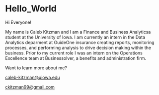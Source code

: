 # Hello_World

Hi Everyone!

My name is Caleb Kitzman and I am a Finance and Business Analyticsa student at the University of Iowa. I am currently an intern in the Data Analytics deparment at GuideOne insurance creating reports, monitoring processes, and performing analysis to drive decision making within the business. Prior to my current role I was an intern on the Operations Excellence team at Businessolver, a benefits and administration firm. 

Want to learn more about me?

caleb-kitzman@uiowa.edu

ckitzman99@gmail.com
